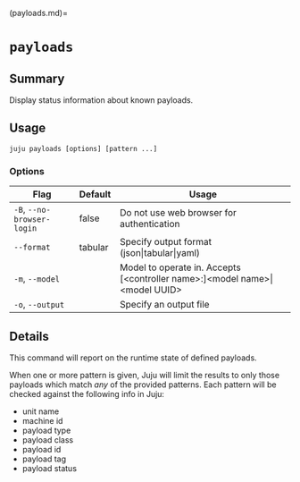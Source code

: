 (payloads.md)=
# `payloads`

## Summary
Display status information about known payloads.

## Usage
```juju payloads [options] [pattern ...]```

### Options
| Flag | Default | Usage |
| --- | --- | --- |
| `-B`, `--no-browser-login` | false | Do not use web browser for authentication |
| `--format` | tabular | Specify output format (json&#x7c;tabular&#x7c;yaml) |
| `-m`, `--model` |  | Model to operate in. Accepts [&lt;controller name&gt;:]&lt;model name&gt;&#x7c;&lt;model UUID&gt; |
| `-o`, `--output` |  | Specify an output file |

## Details

This command will report on the runtime state of defined payloads.

When one or more pattern is given, Juju will limit the results to only
those payloads which match *any* of the provided patterns. Each pattern
will be checked against the following info in Juju:

- unit name
- machine id
- payload type
- payload class
- payload id
- payload tag
- payload status